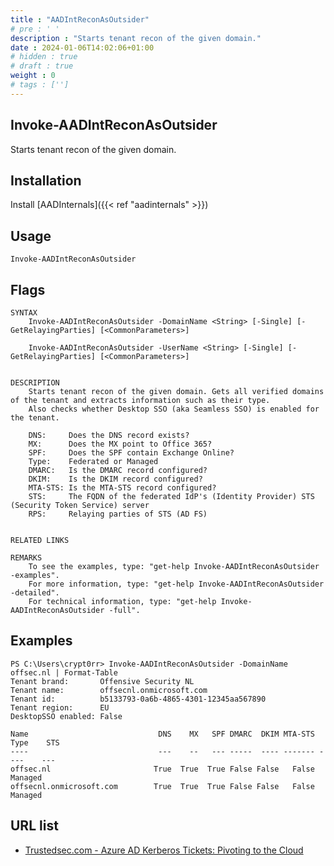 ```yaml
---
title : "AADIntReconAsOutsider"
# pre : ' '
description : "Starts tenant recon of the given domain."
date : 2024-01-06T14:02:06+01:00
# hidden : true
# draft : true
weight : 0
# tags : ['']
---
```


## Invoke-AADIntReconAsOutsider

Starts tenant recon of the given domain.

## Installation

Install [AADInternals]({{< ref "aadinternals" >}})

## Usage

```plain
Invoke-AADIntReconAsOutsider
```

## Flags

```plain
SYNTAX
    Invoke-AADIntReconAsOutsider -DomainName <String> [-Single] [-GetRelayingParties] [<CommonParameters>]

    Invoke-AADIntReconAsOutsider -UserName <String> [-Single] [-GetRelayingParties] [<CommonParameters>]


DESCRIPTION
    Starts tenant recon of the given domain. Gets all verified domains of the tenant and extracts information such as their type.
    Also checks whether Desktop SSO (aka Seamless SSO) is enabled for the tenant.

    DNS:     Does the DNS record exists?
    MX:      Does the MX point to Office 365?
    SPF:     Does the SPF contain Exchange Online?
    Type:    Federated or Managed
    DMARC:   Is the DMARC record configured?
    DKIM:    Is the DKIM record configured?
    MTA-STS: Is the MTA-STS record configured?
    STS:     The FQDN of the federated IdP's (Identity Provider) STS (Security Token Service) server
    RPS:     Relaying parties of STS (AD FS)


RELATED LINKS

REMARKS
    To see the examples, type: "get-help Invoke-AADIntReconAsOutsider -examples".
    For more information, type: "get-help Invoke-AADIntReconAsOutsider -detailed".
    For technical information, type: "get-help Invoke-AADIntReconAsOutsider -full".
```

## Examples

```plain
PS C:\Users\crypt0rr> Invoke-AADIntReconAsOutsider -DomainName offsec.nl | Format-Table
Tenant brand:       Offensive Security NL
Tenant name:        offsecnl.onmicrosoft.com
Tenant id:          b5133793-0a6b-4865-4301-12345aa567890
Tenant region:      EU
DesktopSSO enabled: False

Name                             DNS    MX   SPF DMARC  DKIM MTA-STS Type    STS
----                             ---    --   --- -----  ---- ------- ----    ---
offsec.nl                       True  True  True False False   False Managed
offsecnl.onmicrosoft.com        True  True  True False False   False Managed
```

## URL list

- [Trustedsec.com - Azure AD Kerberos Tickets: Pivoting to the Cloud](https://trustedsec.com/blog/azure-ad-kerberos-tickets-pivoting-to-the-cloud)
